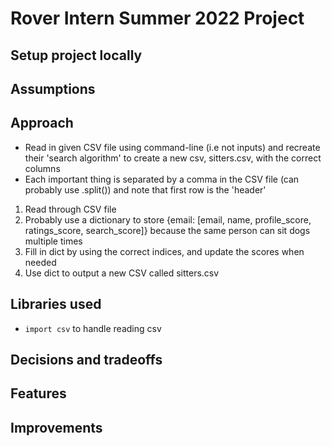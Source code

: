 # Rover Intern Summer 2022 Project

## Setup project locally


## Assumptions


## Approach
  - Read in given CSV file using command-line (i.e not inputs) and recreate their 'search algorithm' to create a new csv, sitters.csv, with the correct columns
  - Each important thing is separated by a comma in the CSV file (can probably use .split()) and note that first row is the 'header'
  1) Read through CSV file 
  2) Probably use a dictionary to store {email: [email, name, profile_score, ratings_score, search_score]} because the same person can sit dogs multiple times
  3) Fill in dict by using the correct indices, and update the scores when needed
  4) Use dict to output a new CSV called sitters.csv

## Libraries used
  - `import csv` to handle reading csv


## Decisions and tradeoffs


## Features


## Improvements
